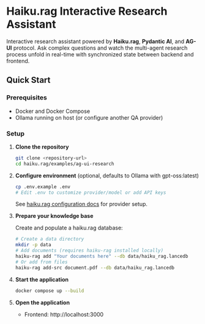 # Haiku.rag Interactive Research Assistant

Interactive research assistant powered by **Haiku.rag**, **Pydantic AI**, and **AG-UI** protocol. Ask complex questions and watch the multi-agent research process unfold in real-time with synchronized state between backend and frontend.

## Quick Start

### Prerequisites

- Docker and Docker Compose
- Ollama running on host (or configure another QA provider)

### Setup

1. **Clone the repository**
   ```bash
   git clone <repository-url>
   cd haiku.rag/examples/ag-ui-research
   ```

2. **Configure environment** (optional, defaults to Ollama with gpt-oss:latest)

   ```bash
   cp .env.example .env
   # Edit .env to customize provider/model or add API keys
   ```

   See [haiku.rag configuration docs](https://ggozad.github.io/haiku.rag/configuration/) for provider setup.

3. **Prepare your knowledge base**

   Create and populate a haiku.rag database:
   ```bash
   # Create a data directory
   mkdir -p data
   # Add documents (requires haiku-rag installed locally)
   haiku-rag add "Your documents here" --db data/haiku_rag.lancedb
   # Or add from files
   haiku-rag add-src document.pdf --db data/haiku_rag.lancedb
   ```

4. **Start the application**
   ```bash
   docker compose up --build
   ```

5. **Open the application**
   - Frontend: http://localhost:3000
